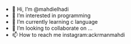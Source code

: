 - 👋 Hi, I’m @mahdielhadi
- 👀 I’m interested in programming
- 🌱 I’m currently learning c language
- 💞️ I’m looking to collaborate on ...
- 📫 How to reach me instagram:ackrmanmahdi

<!---
mahdielhadi/mahdielhadi is a ✨ special ✨ repository because its `README.md` (this file) appears on your GitHub profile.
You can click the Preview link to take a look at your changes.
--->
